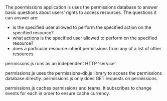 

The poermissions application is uses the permissions database to answer basic questions about users' rights to access resources.
The questions it can answer are:

* is the specified user allowed to perform the specified action on the specified resource?
* what actions is the specified user allowed to perform on the specified resource?
* does a particular resource inherit permissions from any of a list of other resources

permissons.js runs as an independent HTTP 'service'.

permissions.js uses the permissions-db.js library to access the permissions database directly. permissions.js only does GET requests on permissions.

permissions.js caches permissions and teams. It subscribes to change events for each in order to ensure cache currency. 
